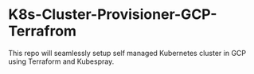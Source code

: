 # K8s-Cluster-Provisioner-GCP-Terrafrom
This repo will seamlessly setup self managed Kubernetes cluster in GCP using Terraform and Kubespray. 
